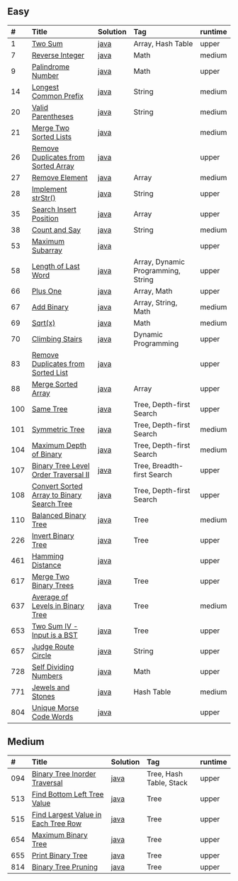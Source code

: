 ## Easy

| #    | Title                                    | Solution             | Tag              | runtime |
| :--- | :--------------------------------------- | :------------------- | :--------------- | :------ |
| 1    | [Two Sum][001]                           | [java][solution-001] | Array, Hash Table | upper  |
| 7    | [Reverse Integer][007]                   | [java][solution-007] | Math             | medium |
| 9    | [Palindrome Number][009]                 | [java][solution-009] | Math             | upper  |
| 14   | [Longest Common Prefix][014]             | [java][solution-014] | String           | medium |
| 20   | [Valid Parentheses][020]                 | [java][solution-020] | String           | medium |
| 21   | [Merge Two Sorted Lists][021]            | [java][solution-021] |                  | medium |
| 26   | [Remove Duplicates from Sorted Array][026] | [java][solution-026] |                | upper  |
| 27   | [Remove Element][027]                    | [java][solution-027] | Array            | medium |
| 28   | [Implement strStr()][028]                | [java][solution-028] | String           | upper  |
| 35   | [Search Insert Position][035]            | [java][solution-035] | Array            | upper  |
| 38   | [Count and Say][038]                     | [java][solution-038] | String           | medium |
| 53   | [Maximum Subarray][053]                  | [java][solution-053] |                  | upper  |
| 58   | [Length of Last Word][058]               | [java][solution-058] | Array, Dynamic Programming, String | upper  |
| 66   | [Plus One][066]                          | [java][solution-066] | Array, Math      | upper  |
| 67   | [Add Binary][067]                        | [java][solution-067] | Array, String, Math | medium |
| 69   | [Sqrt(x)][069]                           | [java][solution-069] | Math             | medium |
| 70   | [Climbing Stairs][070]                   | [java][solution-070] | Dynamic Programming | upper  |
| 83   | [Remove Duplicates from Sorted List][083] | [java][solution-083] |                 | upper  |
| 88   | [Merge Sorted Array][088]                | [java][solution-088] | Array            | upper  |
| 100  | [Same Tree][100]                         | [java][solution-100] | Tree, Depth-first Search | upper  |
| 101  | [Symmetric Tree][101]                    | [java][solution-101] | Tree, Depth-first Search | medium |
| 104  | [Maximum Depth of Binary][104]           | [java][solution-104] | Tree, Depth-first Search | medium |
| 107  | [Binary Tree Level Order Traversal II][107] | [java][solution-107] | Tree, Breadth-first Search | upper  |
| 108  | [Convert Sorted Array to Binary Search Tree][108] | [java][solution-108] | Tree, Depth-first Search  | upper  |
| 110  | [Balanced Binary Tree][110]              | [java][solution-110] | Tree             | medium |
| 226  | [Invert Binary Tree][226]                | [java][solution-226] | Tree             | upper  |
| 461  | [Hamming Distance][461]                  | [java][solution-461] |                  | upper  |
| 617  | [Merge Two Binary Trees][617]            | [java][solution-617] | Tree             | upper  |
| 637  | [Average of Levels in Binary Tree][637]  | [java][solution-637] | Tree             | medium |
| 653  | [Two Sum IV - Input is a BST][653]       | [java][solution-653] | Tree             | upper  |
| 657  | [Judge Route Circle][657]                | [java][solution-657] | String           | upper  |
| 728  | [Self Dividing Numbers][728]             | [java][solution-728] | Math             | upper  |
| 771  | [Jewels and Stones][771]                 | [java][solution-771] | Hash Table       | medium |
| 804  | [Unique Morse Code Words][804]           | [java][solution-804] |                  | upper  |


[001]: https://leetcode.com/problems/two-sum
[007]: https://leetcode.com/problems/reverse-integer
[009]: https://leetcode.com/problems/palindrome-number
[014]: https://leetcode.com/problems/longest-common-prefix
[020]: https://leetcode.com/problems/valid-parentheses
[021]: https://leetcode.com/problems/merge-two-sorted-lists
[026]: https://leetcode.com/problems/remove-duplicates-from-sorted-array
[027]: https://leetcode.com/problems/remove-element
[028]: https://leetcode.com/problems/implement-strstr
[035]: https://leetcode.com/problems/search-insert-position
[038]: https://leetcode.com/problems/count-and-say
[053]: https://leetcode.com/problems/maximum-subarray
[058]: https://leetcode.com/problems/length-of-last-word
[066]: https://leetcode.com/problems/plus-one
[067]: https://leetcode.com/problems/add-binary
[069]: https://leetcode.com/problems/sqrtx
[070]: https://leetcode.com/problems/climbing-stairs
[083]: https://leetcode.com/problems/remove-duplicates-from-sorted-list
[088]: https://leetcode.com/problems/merge-sorted-array
[100]: https://leetcode.com/problems/same-    
[101]: https://leetcode.com/problems/symmetric-tree    
[104]: https://leetcode.com/problems/maximum-depth-of-binary-tree  
[107]: https://leetcode.com/problems/binary-tree-level-order-traversal-ii 
[108]: https://leetcode.com/problems/convert-sorted-array-to-binary-search-tree   
[110]: https://leetcode.com/problems/balanced-binary-tree  
[226]: https://leetcode.com/problems/invert-binary-tree
[461]: https://leetcode.com/problems/hamming-distance
[617]: https://leetcode.com/problems/judge-route-circle
[637]: https://leetcode.com/problems/average-of-levels-in-binary-tree
[653]: https://leetcode.com/problems/two-sum-iv-input-is-a-bst
[657]: https://leetcode.com/problems/judge-route-circle
[728]: https://leetcode.com/problems/self-dividing-numbers
[771]: https://leetcode.com/problems/jewels-and-stones
[804]: https://leetcode.com/problems/unique-morse-code-words

[solution-001]: https://github.com/gcyml/leetcode-record-java/blob/master/solution/easy/001/solution.java
[solution-007]: https://github.com/gcyml/leetcode-record-java/blob/master/solution/easy/007/solution.java
[solution-009]: https://github.com/gcyml/leetcode-record-java/blob/master/solution/easy/009/solution.java
[solution-014]: https://github.com/gcyml/leetcode-record-java/blob/master/solution/easy/014/solution.java
[solution-020]: https://github.com/gcyml/leetcode-record-java/blob/master/solution/easy/020/solution.java
[solution-021]: https://github.com/gcyml/leetcode-record-java/blob/master/solution/easy/021/solution.java
[solution-026]: https://github.com/gcyml/leetcode-record-java/blob/master/solution/easy/026/solution.java
[solution-027]: https://github.com/gcyml/leetcode-record-java/blob/master/solution/easy/027/solution.java
[solution-028]: https://github.com/gcyml/leetcode-record-java/blob/master/solution/easy/028/solution.java
[solution-035]: https://github.com/gcyml/leetcode-record-java/blob/master/solution/easy/035/solution.java
[solution-038]: https://github.com/gcyml/leetcode-record-java/blob/master/solution/easy/038/solution.java
[solution-053]: https://github.com/gcyml/leetcode-record-java/blob/master/solution/easy/053/solution.java
[solution-058]: https://github.com/gcyml/leetcode-record-java/blob/master/solution/easy/058/solution.java
[solution-066]: https://github.com/gcyml/leetcode-record-java/blob/master/solution/easy/066/solution.java
[solution-067]: https://github.com/gcyml/leetcode-record-java/blob/master/solution/easy/067/solution.java
[solution-069]: https://github.com/gcyml/leetcode-record-java/blob/master/solution/easy/069/solution.java
[solution-070]: https://github.com/gcyml/leetcode-record-java/blob/master/solution/easy/070/solution.java
[solution-083]: https://github.com/gcyml/leetcode-record-java/blob/master/solution/easy/083/solution.java
[solution-088]: https://github.com/gcyml/leetcode-record-java/blob/master/solution/easy/088/solution.java
[solution-100]: https://github.com/gcyml/leetcode-record-java/blob/master/solution/easy/100/solution.java
[solution-101]: https://github.com/gcyml/leetcode-record-java/blob/master/solution/easy/101/solution.java
[solution-104]: https://github.com/gcyml/leetcode-record-java/blob/master/solution/easy/104/solution.java
[solution-107]: https://github.com/gcyml/leetcode-record-java/blob/master/solution/easy/107/solution.java
[solution-108]: https://github.com/gcyml/leetcode-record-java/blob/master/solution/easy/108/solution.java
[solution-110]: https://github.com/gcyml/leetcode-record-java/blob/master/solution/easy/110/solution.java
[solution-226]: https://github.com/gcyml/leetcode-record-java/blob/master/solution/easy/226/solution.java
[solution-461]: https://github.com/gcyml/leetcode-record-java/blob/master/solution/easy/461/solution.java
[solution-617]: https://github.com/gcyml/leetcode-record-java/blob/master/solution/easy/617/solution.java
[solution-637]: https://github.com/gcyml/leetcode-record-java/blob/master/solution/easy/637/solution.java
[solution-653]: https://github.com/gcyml/leetcode-record-java/blob/master/solution/easy/653/solution.java
[solution-657]: https://github.com/gcyml/leetcode-record-java/blob/master/solution/easy/657/solution.java
[solution-728]: https://github.com/gcyml/leetcode-record-java/blob/master/solution/easy/728/solution.java
[solution-771]: https://github.com/gcyml/leetcode-record-java/blob/master/solution/easy/771/solution.java
[solution-804]: https://github.com/gcyml/leetcode-record-java/blob/master/solution/easy/804/solution.java





## Medium

| #    | Title                                    | Solution             | Tag              | runtime |
| :--- | :--------------------------------------- | :------------------- | :--------------- | :------ |
| 094  | [Binary Tree Inorder Traversal][094]     | [java][solution-094] | Tree, Hash Table, Stack | upper   |
| 513  | [Find Bottom Left Tree Value][513]       | [java][solution-513] | Tree             | upper   |
| 515  | [Find Largest Value in Each Tree Row][515] | [java][solution-515] | Tree             | upper   |
| 654  | [Maximum Binary Tree][654]               | [java][solution-654] | Tree             | upper   |
| 655  | [Print Binary Tree][655]                 | [java][solution-655] | Tree             | upper   |
| 814  | [Binary Tree Pruning][814]               | [java][solution-814] | Tree             | upper   |

[094]: https://leetcode.com/problems/binary-tree-inorder-traversal
[513]: https://leetcode.com/problems/find-bottom-left-tree-value
[515]: https://leetcode.com/problems/find-largest-value-in-each-tree-row
[654]: https://leetcode.com/problems/maximum-binary-tree
[655]: https://leetcode.com/problems/print-binary-tree
[814]: https://leetcode.com/problems/binary-tree-pruning

[solution-094]: https://github.com/gcyml/leetcode-record-java/blob/master/solution/medium/094/solution.java
[solution-513]: https://github.com/gcyml/leetcode-record-java/blob/master/solution/medium/513/solution.java
[solution-515]: https://github.com/gcyml/leetcode-record-java/blob/master/solution/medium/515/solution.java
[solution-654]: https://github.com/gcyml/leetcode-record-java/blob/master/solution/medium/654/solution.java
[solution-655]: https://github.com/gcyml/leetcode-record-java/blob/master/solution/medium/655/solution.java
[solution-814]: https://github.com/gcyml/leetcode-record-java/blob/master/solution/medium/818/solution.java
